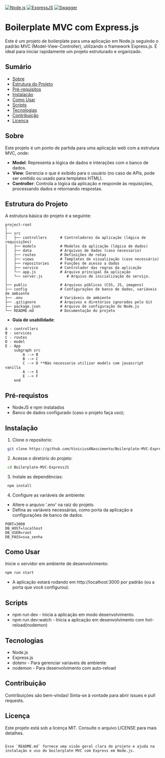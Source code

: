 [![Node.js](https://img.shields.io/badge/node.js-20-brightgreen)](https://nodejs.org/)
[![ExpressJS](https://img.shields.io/badge/express-4.21.1-brightgreen)](https://expressjs.com/)
[![Swagger](https://img.shields.io/badge/swagger-0.7.5-brightgreen)](https://www.npmjs.com/package/swagger)

# Boilerplate MVC com Express.js

Este é um projeto de boilerplate para uma aplicação em Node.js seguindo o padrão MVC (Model-View-Controller), utilizando o framework Express.js. É ideal para iniciar rapidamente um projeto estruturado e organizado.

## Sumário

- [Sobre](#sobre)
- [Estrutura do Projeto](#estrutura-do-projeto)
- [Pré-requisitos](#pré-requisitos)
- [Instalação](#instalação)
- [Como Usar](#como-usar)
- [Scripts](#scripts)
- [Tecnologias](#tecnologias)
- [Contribuição](#contribuição)
- [Licença](#licença)

## Sobre

Este projeto é um ponto de partida para uma aplicação web com a estrutura MVC, onde:
- **Model**: Representa a lógica de dados e interações com o banco de dados.
- **View**: Gerencia o que é exibido para o usuário (no caso de APIs, pode ser omitido ou usado para templates HTML).
- **Controller**: Controla a lógica da aplicação e responde às requisições, processando dados e retornando respostas.

## Estrutura do Projeto

A estrutura básica do projeto é a seguinte:

```plaintext
project-root
│
├── src
│   ├── controllers      # Controladores da aplicação (lógica de requisições)
│   ├── models           # Modelos da aplicação (lógica de dados)
│   ├── data             # Arquivos de dados (caso necessario)
│   ├── routes           # Definições de rotas
│   ├── views            # Templates de visualização (caso necessário)
│   ├── repositories     # Funções de acesso a dados
│   ├── service          # Controlador das regras da aplicação
│   └── app.js           # Arquivo principal da aplicação
│   └── server.js           # Arquivo de inicialização do serviço.
│
├── public               # Arquivos públicos (CSS, JS, imagens)
├── config               # Configurações de banco de dados, variáveis de ambiente
├── .env                 # Variáveis de ambiente
├── .gitignore           # Arquivos e diretórios ignorados pelo Git
├── package.json         # Arquivo de configuração do Node.js
└── README.md            # Documentação do projeto
```
- **Guia de usabilidade**:
```plaintext
A - controllers
B - services
C - routes
D - model
E - App
    subgraph src
        A --> B
        B --> C
        C --> D **Não necessario utilizar models com javascript vanilla
        A --> E
        E --> F
    end
```
## Pré-requistos

- NodeJS e npm instalados
- Banco de dados configurado (caso o projeto faça uso);

## Instalação

1. Clone o repositorio:
```bash
 git clone https://github.com/ViniciusANascimento/Boilerplate-MVC-ExpressJS.git
 ```
2. Acesse o diretório do projeto:
```bash
 cd Boilerplate-MVC-ExpressJS
 ```
3. Instale as dependências:
```bash
 npm install
 ```
4. Configure as variáveis de ambiente:
- Altere o arquivo '.env' na raiz do projeto.
- Defina as variáveis necessárias, como porta da aplicação e configurações de banco de dados.
```plaintext
PORT=3000
DB_HOST=localhost
DB_USER=root
DB_PASS=sua_senha
```

## Como Usar

Inicie o servidor em ambiente de desenvolvimento:
```bash
npm run start
```
* A aplicação estará rodando em http://localhost:3000 por padrão (ou a porta que você configurou).

## Scripts
- npm run dev - Inicia a aplicação em modo desenvolvimento.
- npm run dev:watch - Inicia a aplicação em desenvolvimento com hot-reload(nodemon)

## Tecnologias

- Node.js
- Express.js
- dotenv - Para gerenciar variaveis de ambiente
- nodemon - Para desenvolvimento com auto-reload

## Contribuição

Contribuições são bem-vindas! Sinta-se à vontade para abrir issues e pull requests.

## Licença
Este projeto está sob a licença MIT. Consulte o arquivo LICENSE para mais detalhes.

```plaintext

Esse `README.md` fornece uma visão geral clara do projeto e ajuda na instalação e uso do boilerplate MVC com Express em Node.js.

```
